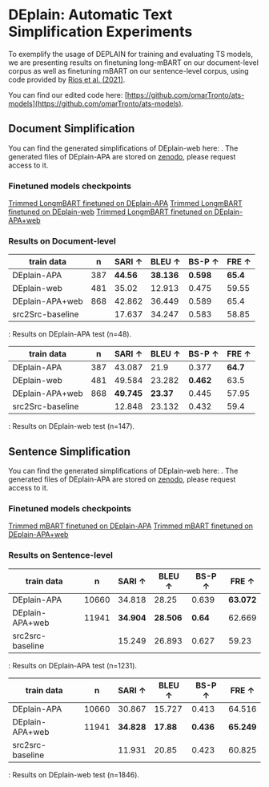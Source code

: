 # DEplain: Automatic Text Simplification Experiments

To exemplify the usage of DEPLAIN for training and evaluating TS models, we are presenting results on finetuning long-mBART on our document-level corpus as well as finetuning mBART on our sentence-level corpus, using code provided by [Rios et al. (2021)](https://github.com/a-rios/longmbart).

You can find our edited code here: [https://github.com/omarTronto/ats-models](https://github.com/omarTronto/ats-models).

## Document Simplification
You can find the generated simplifications of DEplain-web here: [](). The generated files of DEplain-APA are stored on [zenodo](https://zenodo.org/record/7674560), please request access to it.

### Finetuned models checkpoints
[Trimmed LongmBART finetuned on DEplain-APA](https://huggingface.co/DEplain/trimmed_longmbart_docs_apa)
[Trimmed LongmBART finetuned on DEplain-web](https://huggingface.co/DEplain/trimmed_longmbart_docs_web)
[Trimmed LongmBART finetuned on DEplain-APA+web](https://huggingface.co/DEplain/trimmed_longmbart_docs_apa_web)

### Results on Document-level

| train data | n | SARI ↑ | BLEU ↑ | BS-P ↑ | FRE ↑ |
|---------------------|------------|--------------------------|--------------------------|--------------------------|-------------------------|
| DEplain-APA         | 387        | **44.56**           | **38.136**          | **0.598**           | **65.4**           |
| DEplain-web         | 481        | 35.02                    | 12.913                   | 0.475                    | 59.55                   |
| DEplain-APA+web     | 868        | 42.862                   | 36.449                   | 0.589                    | 65.4                    |
| src2Src-baseline    |            | 17.637                   | 34.247                   | 0.583                    | 58.85                   |

: Results on DEplain-APA test (n=48).


| train data | n | SARI ↑ | BLEU ↑ | BS-P ↑ | FRE ↑ |
|---------------------|------------|--------------------------|--------------------------|--------------------------|-------------------------|
| DEplain-APA         | 387        | 43.087                   | 21.9                     | 0.377                    | **64.7**           |
| DEplain-web         | 481        | 49.584                   | 23.282                   | **0.462**           | 63.5                    |
| DEplain-APA+web     | 868        | **49.745**          | **23.37**           | 0.445                    | 57.95                   |
| src2Src-baseline    |            | 12.848                   | 23.132                   | 0.432                    | 59.4                    |

: Results on DEplain-web test (n=147).

## Sentence Simplification
You can find the generated simplifications of DEplain-web here: [](). The generated files of DEplain-APA are stored on [zenodo](https://zenodo.org/record/7674560), please request access to it.

### Finetuned models checkpoints
[Trimmed mBART finetuned on DEplain-APA](https://huggingface.co/DEplain/trimmed_mbart_sents_apa)
[Trimmed mBART finetuned on DEplain-APA+web](https://huggingface.co/DEplain/trimmed_mbart_sents_apa_web)

### Results on Sentence-level
| train data | n | SARI ↑ | BLEU ↑ | BS-P ↑ | FRE ↑ |
|---------------------|------------|--------------------------|--------------------------|--------------------------|-------------------------|
| DEplain-APA         | 10660      | 34.818                   | 28.25                    | 0.639                    | **63.072**         |
| DEplain-APA+web     | 11941      | **34.904**         | **28.506**          | **0.64**            | 62.669                  |
| src2src-baseline    |            | 15.249                   | 26.893                   | 0.627                    | 59.23                   |

: Results on DEplain-APA test (n=1231).


| train data | n | SARI ↑ | BLEU ↑ | BS-P ↑ | FRE ↑ |
|----------------------|------------|--------------------------|--------------------------|--------------------------|-------------------------|
| DEplain-APA          | 10660      | 30.867                   | 15.727                   | 0.413                    | 64.516                  |
| DEplain-APA+web      | 11941      | **34.828**          | **17.88**           | **0.436**           | **65.249**         |
| src2src-baseline     |            | 11.931                   | 20.85                    | 0.423                    | 60.825                  |

: Results on DEplain-web test (n=1846).
